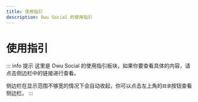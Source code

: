 ```yaml
---
title: 使用指引
description: Owu Social 的使用指引
---
```


# 使用指引

::: info 提示
这里是 Owu Social 的使用指引板块，如果你要查看具体的内容，请点击侧边栏中的链接进行查看。

侧边栏在显示范围不够宽的情况下会自动收起，你可以点击左上角的`目录`按钮查看侧边栏。
:::
